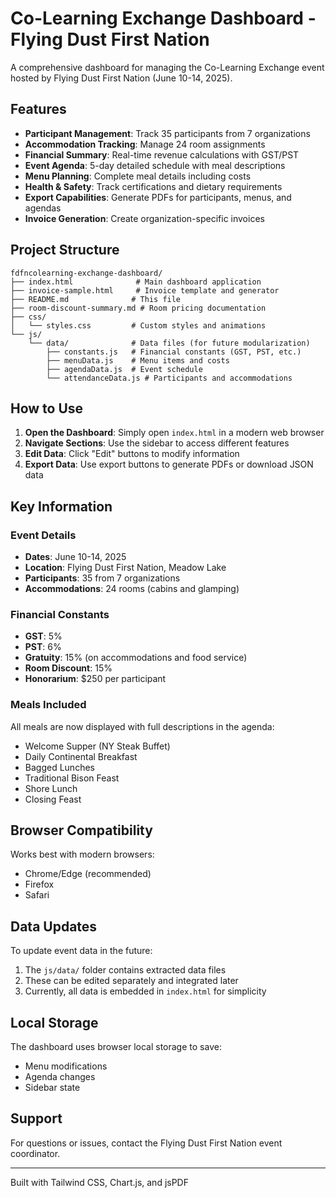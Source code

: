 # Co-Learning Exchange Dashboard - Flying Dust First Nation

A comprehensive dashboard for managing the Co-Learning Exchange event hosted by Flying Dust First Nation (June 10-14, 2025).

## Features

- **Participant Management**: Track 35 participants from 7 organizations
- **Accommodation Tracking**: Manage 24 room assignments
- **Financial Summary**: Real-time revenue calculations with GST/PST
- **Event Agenda**: 5-day detailed schedule with meal descriptions
- **Menu Planning**: Complete meal details including costs
- **Health & Safety**: Track certifications and dietary requirements
- **Export Capabilities**: Generate PDFs for participants, menus, and agendas
- **Invoice Generation**: Create organization-specific invoices

## Project Structure

```
fdfncolearning-exchange-dashboard/
├── index.html              # Main dashboard application
├── invoice-sample.html     # Invoice template and generator
├── README.md              # This file
├── room-discount-summary.md # Room pricing documentation
├── css/
│   └── styles.css         # Custom styles and animations
└── js/
    └── data/              # Data files (for future modularization)
        ├── constants.js   # Financial constants (GST, PST, etc.)
        ├── menuData.js    # Menu items and costs
        ├── agendaData.js  # Event schedule
        └── attendanceData.js # Participants and accommodations
```

## How to Use

1. **Open the Dashboard**: Simply open `index.html` in a modern web browser
2. **Navigate Sections**: Use the sidebar to access different features
3. **Edit Data**: Click "Edit" buttons to modify information
4. **Export Data**: Use export buttons to generate PDFs or download JSON data

## Key Information

### Event Details
- **Dates**: June 10-14, 2025
- **Location**: Flying Dust First Nation, Meadow Lake
- **Participants**: 35 from 7 organizations
- **Accommodations**: 24 rooms (cabins and glamping)

### Financial Constants
- **GST**: 5%
- **PST**: 6%
- **Gratuity**: 15% (on accommodations and food service)
- **Room Discount**: 15%
- **Honorarium**: $250 per participant

### Meals Included
All meals are now displayed with full descriptions in the agenda:
- Welcome Supper (NY Steak Buffet)
- Daily Continental Breakfast
- Bagged Lunches
- Traditional Bison Feast
- Shore Lunch
- Closing Feast

## Browser Compatibility

Works best with modern browsers:
- Chrome/Edge (recommended)
- Firefox
- Safari

## Data Updates

To update event data in the future:
1. The `js/data/` folder contains extracted data files
2. These can be edited separately and integrated later
3. Currently, all data is embedded in `index.html` for simplicity

## Local Storage

The dashboard uses browser local storage to save:
- Menu modifications
- Agenda changes
- Sidebar state

## Support

For questions or issues, contact the Flying Dust First Nation event coordinator.

---

Built with Tailwind CSS, Chart.js, and jsPDF